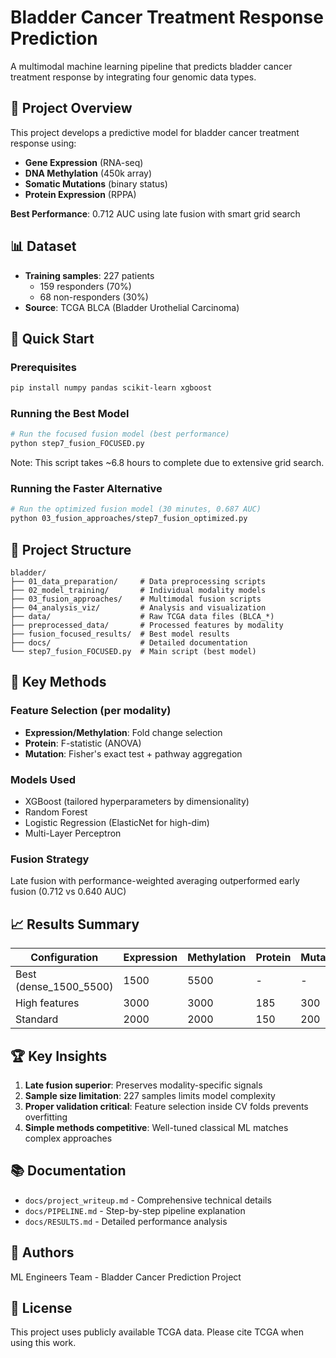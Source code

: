 # Bladder Cancer Treatment Response Prediction

A multimodal machine learning pipeline that predicts bladder cancer treatment response by integrating four genomic data types.

## 🎯 Project Overview

This project develops a predictive model for bladder cancer treatment response using:
- **Gene Expression** (RNA-seq)
- **DNA Methylation** (450k array) 
- **Somatic Mutations** (binary status)
- **Protein Expression** (RPPA)

**Best Performance**: 0.712 AUC using late fusion with smart grid search

## 📊 Dataset

- **Training samples**: 227 patients
  - 159 responders (70%)
  - 68 non-responders (30%)
- **Source**: TCGA BLCA (Bladder Urothelial Carcinoma)

## 🚀 Quick Start

### Prerequisites
```bash
pip install numpy pandas scikit-learn xgboost
```

### Running the Best Model
```bash
# Run the focused fusion model (best performance)
python step7_fusion_FOCUSED.py
```

Note: This script takes ~6.8 hours to complete due to extensive grid search.

### Running the Faster Alternative
```bash
# Run the optimized fusion model (30 minutes, 0.687 AUC)
python 03_fusion_approaches/step7_fusion_optimized.py
```

## 📁 Project Structure

```
bladder/
├── 01_data_preparation/     # Data preprocessing scripts
├── 02_model_training/       # Individual modality models
├── 03_fusion_approaches/    # Multimodal fusion scripts
├── 04_analysis_viz/         # Analysis and visualization
├── data/                    # Raw TCGA data files (BLCA_*)
├── preprocessed_data/       # Processed features by modality
├── fusion_focused_results/  # Best model results
├── docs/                    # Detailed documentation
└── step7_fusion_FOCUSED.py  # Main script (best model)
```

## 🔬 Key Methods

### Feature Selection (per modality)
- **Expression/Methylation**: Fold change selection
- **Protein**: F-statistic (ANOVA)
- **Mutation**: Fisher's exact test + pathway aggregation

### Models Used
- XGBoost (tailored hyperparameters by dimensionality)
- Random Forest
- Logistic Regression (ElasticNet for high-dim)
- Multi-Layer Perceptron

### Fusion Strategy
Late fusion with performance-weighted averaging outperformed early fusion (0.712 vs 0.640 AUC)

## 📈 Results Summary

| Configuration | Expression | Methylation | Protein | Mutation | AUC |
|--------------|------------|-------------|---------|----------|-----|
| Best (dense_1500_5500) | 1500 | 5500 | - | - | **0.712** |
| High features | 3000 | 3000 | 185 | 300 | 0.687 |
| Standard | 2000 | 2000 | 150 | 200 | 0.667 |

## 🏆 Key Insights

1. **Late fusion superior**: Preserves modality-specific signals
2. **Sample size limitation**: 227 samples limits model complexity
3. **Proper validation critical**: Feature selection inside CV folds prevents overfitting
4. **Simple methods competitive**: Well-tuned classical ML matches complex approaches

## 📚 Documentation

- `docs/project_writeup.md` - Comprehensive technical details
- `docs/PIPELINE.md` - Step-by-step pipeline explanation
- `docs/RESULTS.md` - Detailed performance analysis

## 👥 Authors

ML Engineers Team - Bladder Cancer Prediction Project

## 📄 License

This project uses publicly available TCGA data. Please cite TCGA when using this work.